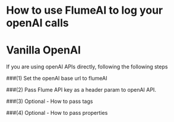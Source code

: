 # How to use FlumeAI to log your openAI calls

# Vanilla OpenAI
If you are using openAI APIs directly, following the following steps

###(1) Set the openAI base url to flumeAI

###(2) Pass Flume API key as a header param to openAI API. 

###(3) Optional - How to pass tags 

###(4) Optional - How to pass properties 
